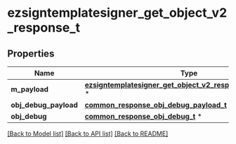 # ezsigntemplatesigner_get_object_v2_response_t

## Properties
Name | Type | Description | Notes
------------ | ------------- | ------------- | -------------
**m_payload** | [**ezsigntemplatesigner_get_object_v2_response_m_payload_t**](ezsigntemplatesigner_get_object_v2_response_m_payload.md) \* |  | 
**obj_debug_payload** | [**common_response_obj_debug_payload_t**](common_response_obj_debug_payload.md) \* |  | [optional] 
**obj_debug** | [**common_response_obj_debug_t**](common_response_obj_debug.md) \* |  | [optional] 

[[Back to Model list]](../README.md#documentation-for-models) [[Back to API list]](../README.md#documentation-for-api-endpoints) [[Back to README]](../README.md)


